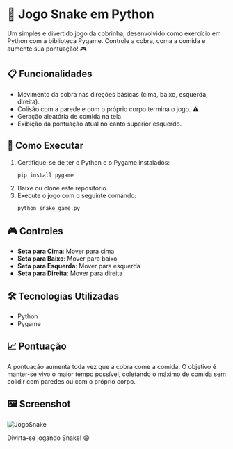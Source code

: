 
# 🐍 Jogo Snake em Python

Um simples e divertido jogo da cobrinha, desenvolvido como exercício em Python com a biblioteca Pygame. Controle a cobra, coma a comida e aumente sua pontuação! 🎮

## 📋 Funcionalidades
- Movimento da cobra nas direções básicas (cima, baixo, esquerda, direita).
- Colisão com a parede e com o próprio corpo termina o jogo. ⚠️
- Geração aleatória de comida na tela.
- Exibição da pontuação atual no canto superior esquerdo.

## 🚀 Como Executar
1. Certifique-se de ter o Python e o Pygame instalados:
   ```bash
   pip install pygame
   ```
2. Baixe ou clone este repositório.
3. Execute o jogo com o seguinte comando:
   ```bash
   python snake_game.py
   ```

## 🎮 Controles
- **Seta para Cima**: Mover para cima
- **Seta para Baixo**: Mover para baixo
- **Seta para Esquerda**: Mover para esquerda
- **Seta para Direita**: Mover para direita

## 🛠️ Tecnologias Utilizadas
- Python
- Pygame

## 📈 Pontuação
A pontuação aumenta toda vez que a cobra come a comida. O objetivo é manter-se vivo o maior tempo possível, coletando o máximo de comida sem colidir com paredes ou com o próprio corpo.

## 🖼️ Screenshot
![JogoSnake](https://github.com/user-attachments/assets/18254919-ea1f-4808-91e3-e0d904800265)


Divirta-se jogando Snake! 😄
